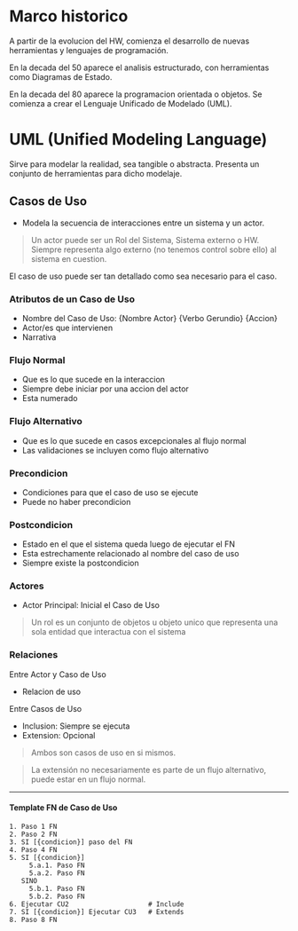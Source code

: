 # Marco historico

A partir de la evolucion del HW, comienza el desarrollo
de nuevas herramientas y lenguajes de programación.

En la decada del 50 aparece el analisis estructurado, con herramientas como
Diagramas de Estado.

En la decada del 80 aparece la programacion orientada o objetos.
Se comienza a crear el Lenguaje Unificado de Modelado (UML).

# UML (Unified Modeling Language)

Sirve para modelar la realidad, sea tangible o abstracta.
Presenta un conjunto de herramientas para dicho modelaje.

## Casos de Uso

* Modela la secuencia de interacciones entre un sistema y un actor.

> Un actor puede ser un Rol del Sistema, Sistema externo o HW.
> Siempre representa algo externo (no tenemos control sobre ello)
> al sistema en cuestion.

El caso de uso puede ser tan detallado como sea necesario para el caso.

### Atributos de un Caso de Uso

* Nombre del Caso de Uso: {Nombre Actor} {Verbo Gerundio} {Accion}
* Actor/es que intervienen
* Narrativa

### Flujo Normal

* Que es lo que sucede en la interaccion
* Siempre debe iniciar por una accion del actor
* Esta numerado

### Flujo Alternativo

* Que es lo que sucede en casos excepcionales al flujo normal
* Las validaciones se incluyen como flujo alternativo

### Precondicion

* Condiciones para que el caso de uso se ejecute
* Puede no haber precondicion

### Postcondicion

* Estado en el que el sistema queda luego de ejecutar el FN
* Esta estrechamente relacionado al nombre del caso de uso
* Siempre existe la postcondicion

### Actores

* Actor Principal: Inicial el Caso de Uso

> Un rol es un conjunto de objetos u objeto unico que representa
> una sola entidad que interactua con el sistema

### Relaciones

Entre Actor y Caso de Uso
* Relacion de uso

Entre Casos de Uso
* Inclusion: Siempre se ejecuta
* Extension: Opcional

> Ambos son casos de uso en si mismos.

> La extensión no necesariamente es parte de un flujo alternativo,
> puede estar en un flujo normal.

---

#### Template FN de Caso de Uso

```
1. Paso 1 FN
2. Paso 2 FN
3. SI [{condicion}] paso del FN
4. Paso 4 FN
5. SI [{condicion}]
     5.a.1. Paso FN
     5.a.2. Paso FN
   SINO
     5.b.1. Paso FN
     5.b.2. Paso FN
6. Ejecutar CU2                    # Include
7. SI [{condicion}] Ejecutar CU3   # Extends
8. Paso 8 FN
```


